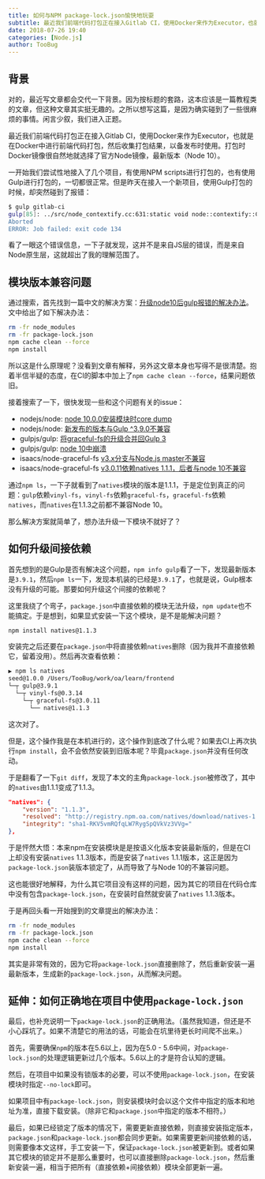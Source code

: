```yaml
---
title: 如何与NPM package-lock.json愉快地玩耍
subtitle: 最近我们前端代码打包正在接入Gitlab CI，使用Docker来作为Executor，也就是在Docker中进行前端代码打包，然后收集打包结果，以备发布时使用。
date: 2018-07-26 19:40
categories: [Node.js]
author: TooBug
---
```


## 背景

对的，最近写文章都会交代一下背景。因为按标题的套路，这本应该是一篇教程类的文章，但这种文章其实挺无趣的。之所以想写这篇，是因为确实碰到了一些很麻烦的事情。闲言少叙，我们进入正题。

最近我们前端代码打包正在接入Gitlab CI，使用Docker来作为Executor，也就是在Docker中进行前端代码打包，然后收集打包结果，以备发布时使用。打包时Docker镜像很自然地就选择了官方Node镜像，最新版本（Node 10）。

一开始我们尝试性地接入了几个项目，有使用NPM scripts进行打包的，也有使用Gulp进行打包的，一切都很正常。但是昨天在接入一个新项目，使用Gulp打包的时候，却突然碰到了报错：

```sh
$ gulp gitlab-ci
gulp[85]: ../src/node_contextify.cc:631:static void node::contextify::ContextifyScript::New(const v8::FunctionCallbackInfo<v8::Value>&): Assertion `args[1]->IsString()' failed.
Aborted
ERROR: Job failed: exit code 134
```

看了一眼这个错误信息，一下子就发现，这并不是来自JS层的错误，而是来自Node原生层，这就超出了我的理解范围了。

<!-- more -->

## 模块版本兼容问题

通过搜索，首先找到一篇中文的解决方案：[升级node10后gulp报错的解决办法](https://liyang.pro/after-upgrading-node10-gulp-error-solution/)。文中给出了如下解决办法：

```sh
rm -fr node_modules
rm -fr package-lock.json
npm cache clean --force
npm install
```

所以这是什么原理呢？没看到文章有解释，另外这文章本身也写得不是很清楚。抱着半信半疑的态度，在CI的脚本中加上了`npm cache clean --force`，结果问题依旧。

接着搜索了一下，很快发现一些和这个问题有关的issue：

- nodejs/node: [node 10.0.0安装模块时core dump](https://github.com/nodejs/node/issues/20281)
- nodejs/node: [新发布的版本与Gulp ^3.9.0不兼容](https://github.com/nodejs/node/issues/20285)
- gulpjs/gulp: [将graceful-fs的升级合并回Gulp 3](https://github.com/gulpjs/gulp/issues/2146)
- gulpjs/gulp: [node 10中崩溃](https://github.com/gulpjs/gulp/issues/2162)
- isaacs/node-graceful-fs [v3.x分支与Node.js master不兼容](https://github.com/isaacs/node-graceful-fs/issues/120)
- isaacs/node-graceful-fs [v3.0.11依赖natives 1.1.1，后者与node 10不兼容](https://github.com/isaacs/node-graceful-fs/issues/130)

通过`npm ls`，一下子就看到了`natives`模块的版本是1.1.1，于是定位到真正的问题：`gulp`依赖`vinyl-fs`，`vinyl-fs`依赖`graceful-fs`，`graceful-fs`依赖`natives`，而`natives`在1.1.3之前都不兼容Node 10。

那么解决方案就简单了，想办法升级一下模块不就好了？

## 如何升级间接依赖

首先想到的是Gulp是否有解决这个问题，`npm info gulp`看了一下，发现最新版本是`3.9.1`，然后`npm ls`一下，发现本机装的已经是`3.9.1`了，也就是说，Gulp根本没有升级的可能。那要如何升级这个间接的依赖呢？

这里我绕了个弯子，`package.json`中直接依赖的模块无法升级，`npm update`也不能搞定。于是想到，如果显式安装一下这个模块，是不是能解决问题？

```sh
npm install natives@1.1.3
```

安装完之后还要在`package.json`中将直接依赖`natives`删除（因为我并不直接依赖它，留着没用）。然后再次查看依赖：

```sh
▶ npm ls natives
seed@1.0.0 /Users/TooBug/work/oa/learn/frontend
└─┬ gulp@3.9.1
  └─┬ vinyl-fs@0.3.14
    └─┬ graceful-fs@3.0.11
      └── natives@1.1.3
```

这次对了。

但是，这个操作我是在本机进行的，这个操作到底改了什么呢？如果去CI上再次执行`npm install`，会不会依然安装到旧版本呢？毕竟`package.json`并没有任何改动。

于是翻看了一下`git diff`，发现了本文的主角`package-lock.json`被修改了，其中的`natives`由1.1.1变成了1.1.3。

```json
"natives": {
    "version": "1.1.3",
    "resolved": "http://registry.npm.oa.com/natives/download/natives-1.1.3.tgz",
    "integrity": "sha1-RKV5vmRQfqLW7RygSpQVkVz3VVg="
},
```

于是怦然大悟：本来npm在安装模块是是按语义化版本安装最新版的，但是在CI上却没有安装`natives` 1.1.3版本，而是安装了`natives` 1.1.1版本，这正是因为`package-lock.json`装版本锁定了，从而导致了与Node 10的不兼容问题。

这也能很好地解释，为什么其它项目没有这样的问题，因为其它的项目在代码仓库中没有包含`package-lock.json`，在安装时自然就安装了`natives` 1.1.3版本。

于是再回头看一开始搜到的文章提出的解决办法：

```sh
rm -fr node_modules
rm -fr package-lock.json
npm cache clean --force
npm install
```

其实是非常有效的，因为它将`package-lock.json`直接删除了，然后重新安装一遍最新版本，生成新的`package-lock.json`，从而解决问题。

## 延伸：如何正确地在项目中使用`package-lock.json`

最后，也补充说明一下`package-lock.json`的正确用法。（虽然我知道，但还是不小心踩坑了。如果不清楚它的用法的话，可能会在坑里待更长时间爬不出来。）

首先，需要确保`npm`的版本在5.6以上，因为在5.0 - 5.6中间，对`package-lock.json`的处理逻辑更新过几个版本。5.6以上的才是符合认知的逻辑。

然后，在项目中如果没有锁版本的必要，可以不使用`package-lock.json`，在安装模块时指定`--no-lock`即可。

如果项目中有`package-lock.json`，则安装模块时会以这个文件中指定的版本和地址为准，直接下载安装。（除非它和`package.json`中指定的版本不相符。）

最后，如果已经锁定了版本的情况下，需要更新直接依赖，则直接安装指定版本，`package.json`和`package-lock.json`都会同步更新。如果需要更新间接依赖的话，则需要像本文这样，手工安装一下，保证`package-lock.json`被更新到。或者如果其它模块的锁定并不是那么重要时，也可以直接删除`package-lock.json`，然后重新安装一遍，相当于把所有（直接依赖+间接依赖）模块全部更新一遍。
